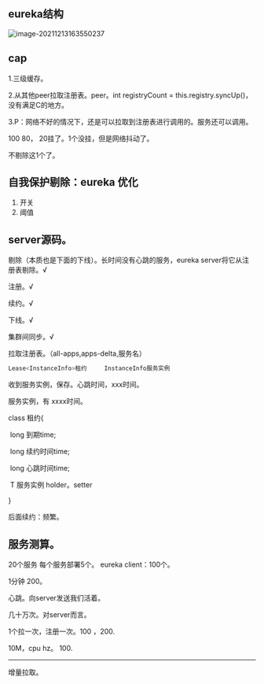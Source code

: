 ## eureka结构

![image-20211213163550237](https://s2.loli.net/2021/12/13/ZJbHFM6OB9hVREn.png)

## cap 

1.三级缓存。

2.从其他peer拉取注册表。peer。int registryCount = this.registry.syncUp()，没有满足C的地方。

3.P：网络不好的情况下，还是可以拉取到注册表进行调用的。服务还可以调用。



100     80， 20挂了。1个没挂，但是网络抖动了。

不剔除这1个了。



## 自我保护剔除：eureka 优化

1. 开关
2. 阈值







## server源码。

剔除（本质也是下面的下线）。长时间没有心跳的服务，eureka server将它从注册表剔除。√

注册。√

续约。√

下线。√

集群间同步。√

拉取注册表。（all-apps,apps-delta,服务名）

```sh
Lease<InstanceInfo>租约     InstanceInfo服务实例
```



收到服务实例，保存。心跳时间，xxx时间。



服务实例，有 xxxx时间。



class 租约{

​	long 到期time;

​	long 续约时间time;

​	long 心跳时间time;

​	T 服务实例 holder。setter

}



后面续约：频繁。

## 服务测算。

20个服务   每个服务部署5个。 eureka client：100个。

1分钟 200。

心跳。向server发送我们活着。

几十万次。对server而言。



1个拉一次，注册一次。100 ，200.



10M，cpu hz。   100.

----

增量拉取。
